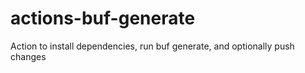 # actions-buf-generate
Action to install dependencies, run buf generate, and optionally push changes
